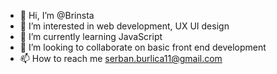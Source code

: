- 👋 Hi, I’m @Brinsta
- 👀 I’m interested in web development, UX UI design
- 🌱 I’m currently learning JavaScript
- 💞️ I’m looking to collaborate on basic front end development
- 📫 How to reach me serban.burlica11@gmail.com

<!---
Brinsta/Brinsta is a ✨ special ✨ repository because its `README.md` (this file) appears on your GitHub profile.
You can click the Preview link to take a look at your changes.
--->
